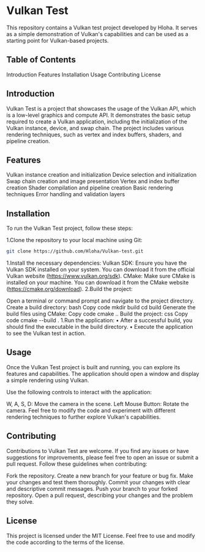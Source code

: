 # Vulkan Test
This repository contains a Vulkan test project developed by Hloha. It serves as a simple demonstration of Vulkan's capabilities and can be used as a starting point for Vulkan-based projects.

## Table of Contents
Introduction
Features
Installation
Usage
Contributing
License

## Introduction
Vulkan Test is a project that showcases the usage of the Vulkan API, which is a low-level graphics and compute API. It demonstrates the basic setup required to create a Vulkan application, including the initialization of the Vulkan instance, device, and swap chain. The project includes various rendering techniques, such as vertex and index buffers, shaders, and pipeline creation.

## Features
Vulkan instance creation and initialization
Device selection and initialization
Swap chain creation and image presentation
Vertex and index buffer creation
Shader compilation and pipeline creation
Basic rendering techniques
Error handling and validation layers

## Installation
To run the Vulkan Test project, follow these steps:

1.Clone the repository to your local machine using Git:

```bash
git clone https://github.com/Hloha/Vulkan-test.git
```
1.Install the necessary dependencies:
Vulkan SDK: Ensure you have the Vulkan SDK installed on your system. You can download it from the official Vulkan website (https://www.vulkan.org/sdk).
CMake: Make sure CMake is installed on your machine. You can download it from the CMake website (https://cmake.org/download).
2.Build the project:

Open a terminal or command prompt and navigate to the project directory.
Create a build directory:
bash
Copy code
mkdir build
cd build
Generate the build files using CMake:
Copy code
cmake ..
Build the project:
css
Copy code
cmake --build .
1.Run the application:
• After a successful build, you should find the executable in the build directory.
• Execute the application to see the Vulkan test in action.

## Usage
Once the Vulkan Test project is built and running, you can explore its features and capabilities. The application should open a window and display a simple rendering using Vulkan.

Use the following controls to interact with the application:

W, A, S, D: Move the camera in the scene.
Left Mouse Button: Rotate the camera.
Feel free to modify the code and experiment with different rendering techniques to further explore Vulkan's capabilities.

## Contributing
Contributions to Vulkan Test are welcome. If you find any issues or have suggestions for improvements, please feel free to open an issue or submit a pull request. Follow these guidelines when contributing:

Fork the repository.
Create a new branch for your feature or bug fix.
Make your changes and test them thoroughly.
Commit your changes with clear and descriptive commit messages.
Push your branch to your forked repository.
Open a pull request, describing your changes and the problem they solve.

## License
This project is licensed under the MIT License. Feel free to use and modify the code according to the terms of the license.
